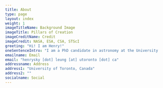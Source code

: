 ```yaml
---
title: About
type: page
layout: index
weight: 1
imageTitleName: Background Image
imageTitle: Pillars of Creation
imageCreditName: Credit
imageCredit: NASA, ESA, CSA, STScI
greeting: "Hi! I am Henry!"
oneSentenceIntro: "I am a PhD candidate in astronomy at the University of Toronto, welcome to my personal website!!"
emailname: Email
email: "henrysky [dot] leung [at] utoronto [dot] ca"
addressname: Address
address1: "University of Toronto, Canada"
address2: ""
socialname: Social
---
```

